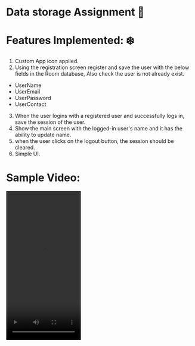 #  Data storage Assignment 🔗

# Features Implemented: ❄️
1. Custom App icon applied.
2. Using the registration screen register and save the user with the below fields in the Room database,
Also check the user is not already exist.
- UserName
- UserEmail
- UserPassword
- UserContact
3. When the user logins with a registered user and successfully logs in, save the session of the user.
4. Show the main screen with the logged-in user's name and it has the ability to update name.
5. when the user clicks on the logout button, the session should be cleared.
6. Simple UI.

# Sample Video:
<video src = "https://github.com/Ritikkumar992/gridlistApp/assets/75531808/fa7ce5c0-7361-4821-9f22-7a4f6edb863e" height = 
"400px " width = "200px">

